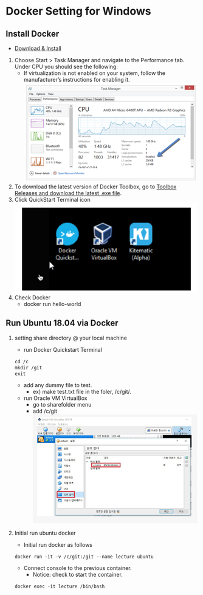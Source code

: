 # Docker Setting for Windows

## Install Docker
* [Download & Install](https://docs.docker.com/toolbox/toolbox_install_windows/)
1. Choose Start > Task Manager and navigate to the Performance tab. Under CPU you should see the following:
    * If virtualization is not enabled on your system, follow the manufacturer’s instructions for enabling it.
![checkVirtualization](./CheckVirtualization.png)
2. To download the latest version of Docker Toolbox, go to [Toolbox Releases and download the latest .exe file](https://github.com/docker/toolbox/releases).
3. Click QuickStart Terminal icon
![quickstart](./quickstart.png)
4. Check Docker
    * docker run hello-world

## Run Ubuntu 18.04 via Docker
1. setting share directory @ your local machine
    * run Docker Quickstart Terminal
    ~~~
    cd /c
    mkdir /git
    exit
    ~~~
    * add any dummy file to test.
        * ex) make test.txt file in the foler, /c/git/.
    * run Oracle VM VirtualBox
        * go to sharefolder menu
        * add /c/git
        ![sharefolder](./addsharefolder_1.png)

2. Initial run ubuntu docker
    * Initial run docker as follows
    ~~~
    docker run -it -v /c/git:/git --name lecture ubuntu
    ~~~
    * Connect console to the previous container.
        * Notice: check to start the container.
    ~~~
    docker exec -it lecture /bin/bash
    ~~~